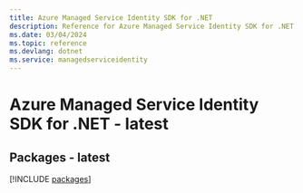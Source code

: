 ```yaml
---
title: Azure Managed Service Identity SDK for .NET
description: Reference for Azure Managed Service Identity SDK for .NET
ms.date: 03/04/2024
ms.topic: reference
ms.devlang: dotnet
ms.service: managedserviceidentity
---
```

# Azure Managed Service Identity SDK for .NET - latest
## Packages - latest
[!INCLUDE [packages](managed-service-identity-index.md)]